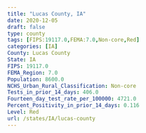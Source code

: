 ```yaml
---
title: "Lucas County, IA"
date: 2020-12-05
draft: false
type: county
tags: [FIPS:19117.0,FEMA:7.0,Non-core,Red]
categories: [IA]
County: Lucas County
State: IA
FIPS: 19117.0
FEMA_Region: 7.0
Population: 8600.0
NCHS_Urban_Rural_Classification: Non-core
Tests_in_prior_14_days: 406.0
Fourteen_day_test_rate_per_100000: 4721.0
Percent_Positivity_in_prior_14_days: 0.116
Level: Red
url: /states/IA/lucas-county
---
```



